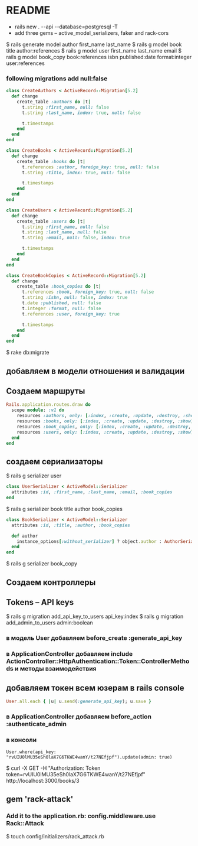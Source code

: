 # README
* rails new . --api --database=postgresql -T
* add three gems – active_model_serializers, faker and rack-cors

$ rails generate model author first_name last_name
$ rails g model book title author:references
$ rails g model user first_name last_name email
$ rails g model book_copy book:references isbn published:date format:integer user:references

###  following migrations add null:false

```ruby
class CreateAuthors < ActiveRecord::Migration[5.2]
  def change
    create_table :authors do |t|
      t.string :first_name, null: false
      t.string :last_name, index: true, null: false

      t.timestamps
    end
  end
end

class CreateBooks < ActiveRecord::Migration[5.2]
  def change
    create_table :books do |t|
      t.references :author, foreign_key: true, null: false
      t.string :title, index: true, null: false

      t.timestamps
    end
  end
end

class CreateUsers < ActiveRecord::Migration[5.2]
  def change
    create_table :users do |t|
      t.string :first_name, null: false
      t.string :last_name, null: false
      t.string :email, null: false, index: true

      t.timestamps
    end
  end
end

class CreateBookCopies < ActiveRecord::Migration[5.2]
  def change
    create_table :book_copies do |t|
      t.references :book, foreign_key: true, null: false
      t.string :isbn, null: false, index: true
      t.date :published, null: false
      t.integer :format, null: false
      t.references :user, foreign_key: true

      t.timestamps
    end
  end
end
```
$ rake db:migrate
## добавляем в модели отношения и валидации
## Создаем маршруты

```ruby
Rails.application.routes.draw do
  scope module: :v1 do
    resources :authors, only: [:index, :create, :update, :destroy, :show]
    resources :books, only: [:index, :create, :update, :destroy, :show]
    resources :book_copies, only: [:index, :create, :update, :destroy, :show]
    resources :users, only: [:index, :create, :update, :destroy, :show]
  end
end
```

## создаем сериализаторы
$ rails g serializer user
```ruby
class UserSerializer < ActiveModel::Serializer
  attributes :id, :first_name, :last_name, :email, :book_copies
end
```

$ rails g serializer book title author book_copies

```ruby
class BookSerializer < ActiveModel::Serializer
  attributes :id, :title, :author, :book_copies

  def author
    instance_options[:without_serializer] ? object.author : AuthorSerializer.new(object.author, without_serializer: true)
  end
end
```
$ rails g serializer  book_copy

## Cоздаем контроллеры
## Tokens – API keys
$ rails g migration add_api_key_to_users api_key:index
$ rails g migration add_admin_to_users admin:boolean

### в модель User добавляем before_create :generate_api_key
### в ApplicationController добавляем include ActionController::HttpAuthentication::Token::ControllerMethods  и методы взаимодействия
## добавляем токен всем юзерам в rails console
```ruby
User.all.each { |u| u.send(:generate_api_key); u.save }
```
### в ApplicationController добавляем before_action :authenticate_admin
### в консоли
```
User.where(api_key: "rvUIU0lMU35eSh0laX7G6TKWE4wanY/t27NEfjpf").update(admin: true)
```
$ curl -X GET -H "Authorization: Token token=rvUIU0lMU35eSh0laX7G6TKWE4wanY/t27NEfjpf" http://localhost:3000/books/3

## gem 'rack-attack'
### Add it to the application.rb: config.middleware.use Rack::Attack
$ touch config/initializers/rack_attack.rb
